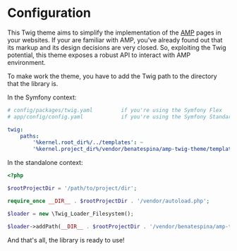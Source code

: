 # Configuration

This Twig theme aims to simplify the implementation of the [AMP][1] pages in your websites.
If your are familiar with AMP, you've already found out that its markup and its design decisions are very closed. So,
exploiting the Twig potential, this theme exposes a robust API to interact with AMP environment.

To make work the theme, you have to add the Twig path to the directory that the library is.

In the Symfony context:
```yaml
# config/packages/twig.yaml         if you're using the Symfony Flex
# app/config/config.yaml            if you're using the Symfony Standard

twig:
    paths:
        '%kernel.root_dir%/../templates': ~
        '%kernel.project_dir%/vendor/benatespina/amp-twig-theme/templates': AMP
```

In the standalone context:
```php
<?php

$rootProjectDir = '/path/to/project/dir';

require_once __DIR__ . $rootProjectDir . '/vendor/autoload.php';

$loader = new \Twig_Loader_Filesystem();

$loader->addPath(__DIR__ . $rootProjectDir . '/vendor/benatespina/amp-twig-theme/templates', 'AMP');
```

And that's all, the library is ready to use!

[1]: https://www.ampproject.org/
